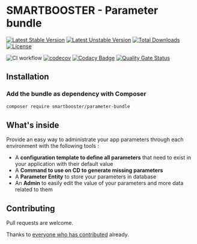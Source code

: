 # SMARTBOOSTER - Parameter bundle

[![Latest Stable Version](http://poser.pugx.org/smartbooster/parameter-bundle/v)](https://packagist.org/packages/smartbooster/parameter-bundle)
[![Latest Unstable Version](http://poser.pugx.org/smartbooster/parameter-bundle/v/unstable)](https://packagist.org/packages/smartbooster/parameter-bundle)
[![Total Downloads](http://poser.pugx.org/smartbooster/parameter-bundle/downloads)](https://packagist.org/packages/smartbooster/parameter-bundle)
[![License](http://poser.pugx.org/smartbooster/parameter-bundle/license)](https://packagist.org/packages/smartbooster/parameter-bundle)

![CI workflow](https://github.com/smartbooster/parameter-bundle/actions/workflows/ci.yml/badge.svg)
[![codecov](https://codecov.io/gh/smartbooster/parameter-bundle/branch/master/graph/badge.svg?token=QQZPRVXGL8)](https://codecov.io/gh/smartbooster/parameter-bundle)
[![Codacy Badge](https://app.codacy.com/project/badge/Grade/160f4ad245a2407ab316d13438b07543)](https://www.codacy.com/gh/smartbooster/parameter-bundle/dashboard?utm_source=github.com&amp;utm_medium=referral&amp;utm_content=smartbooster/parameter-bundle&amp;utm_campaign=Badge_Grade)
[![Quality Gate Status](https://sonarcloud.io/api/project_badges/measure?project=smartbooster_parameter-bundle&metric=alert_status)](https://sonarcloud.io/dashboard?id=smartbooster_parameter-bundle)

## Installation

### Add the bundle as dependency with Composer

``` bash
composer require smartbooster/parameter-bundle
```

## What's inside

Provide an easy way to administrate your app parameters through each environment with the following tools :   

*   A **configuration template to define all parameters** that need to exist in your application with their default value
*   A **Command to use on CD to generate missing parameters**  
*   A **Parameter Entity** to store your parameters in database
*   An **Admin** to easily edit the value of your parameters and more data related to them

## Contributing

Pull requests are welcome. 

Thanks to [everyone who has contributed](https://github.com/smartbooster/parameter-bundle/contributors) already.
